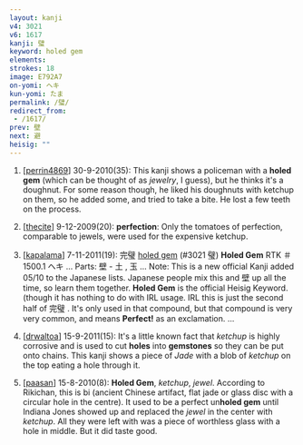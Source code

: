 ```yaml
---
layout: kanji
v4: 3021
v6: 1617
kanji: 璧
keyword: holed gem
elements: 
strokes: 18
image: E792A7
on-yomi: ヘキ
kun-yomi: たま
permalink: /璧/
redirect_from:
 - /1617/
prev: 壁
next: 避
heisig: ""
---
```


1) [<a href="http://kanji.koohii.com/profile/perrin4869">perrin4869</a>] 30-9-2010(35): This kanji shows a policeman with a <strong>holed gem</strong> (which can be thought of as <em>jewelry</em>, I guess), but he thinks it&#039;s a doughnut. For some reason though, he liked his doughnuts with ketchup on them, so he added some, and tried to take a bite. He lost a few teeth on the process.

2) [<a href="http://kanji.koohii.com/profile/thecite">thecite</a>] 9-12-2009(20): <strong>perfection</strong>: Only the tomatoes of perfection, comparable to jewels, were used for the expensive ketchup.

3) [<a href="http://kanji.koohii.com/profile/kapalama">kapalama</a>] 7-11-2011(19): 完璧 <a href="../v4/3021.html">holed gem</a> (#3021 璧) <strong>Holed Gem</strong> RTK ＃1500.1 ヘキ ... Parts: 壁 - 土 , 玉 ... Note: This is a new official Kanji added 05/10 to the Japanese lists. Japanese people mix this and 壁 up all the time, so learn them together. <strong>Holed Gem</strong> is the official Heisig Keyword. (though it has nothing to do with IRL usage. IRL this is just the second half of 完璧 . It&#039;s only used in that compound, but that compound is very very common, and means <strong>Perfect!</strong> as an exclamation. ...

4) [<a href="http://kanji.koohii.com/profile/drwaltoa">drwaltoa</a>] 15-9-2011(15): It&#039;s a little known fact that <em>ketchup</em> is highly corrosive and is used to cut <strong>holes</strong> into <strong>gemstones</strong> so they can be put onto chains. This kanji shows a piece of <em>Jade</em> with a blob of <em>ketchup</em> on the top eating a hole through it.

5) [<a href="http://kanji.koohii.com/profile/paasan">paasan</a>] 15-8-2010(8): <strong>Holed Gem</strong>, <em>ketchup</em>, <em>jewel</em>. According to Rikichan, this is bi (ancient Chinese artifact, flat jade or glass disc with a circular hole in the centre). It used to be a perfect un<strong>holed gem</strong> until Indiana Jones showed up and replaced the <em>jewel</em> in the center with <em>ketchup</em>. All they were left with was a piece of worthless glass with a hole in middle. But it did taste good.

